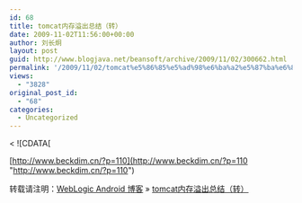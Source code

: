 ```yaml
---
id: 68
title: tomcat内存溢出总结（转）
date: 2009-11-02T11:56:00+00:00
author: 刘长炯
layout: post
guid: http://www.blogjava.net/beansoft/archive/2009/11/02/300662.html
permalink: '/2009/11/02/tomcat%e5%86%85%e5%ad%98%e6%ba%a2%e5%87%ba%e6%80%bb%e7%bb%93%ef%bc%88%e8%bd%ac%ef%bc%89/'
views:
  - "3828"
original_post_id:
  - "68"
categories:
  - Uncategorized
---
```

< ![CDATA[

[http://www.beckdim.cn/?p=110](http://www.beckdim.cn/?p=110 "http://www.beckdim.cn/?p=110") 

转载请注明：[WebLogic Android 博客](http://www.beansoft.biz) &raquo; [tomcat内存溢出总结（转）](http://www.beansoft.biz/2009/11/02/tomcat%e5%86%85%e5%ad%98%e6%ba%a2%e5%87%ba%e6%80%bb%e7%bb%93%ef%bc%88%e8%bd%ac%ef%bc%89/)
